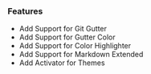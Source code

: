 <a name="1.0.0"></a>

### Features

* Add Support for Git Gutter
* Add Support for Gutter Color
* Add Support for Color Highlighter
* Add Support for Markdown Extended
* Add Activator for Themes



